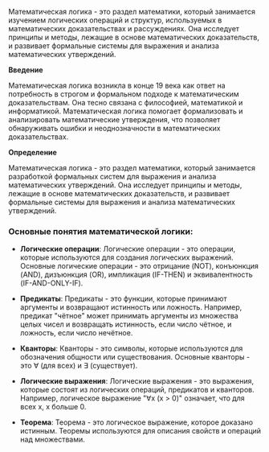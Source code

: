 Математическая логика - это раздел математики, который занимается изучением логических операций и структур, используемых в математических доказательствах и рассуждениях. Она исследует принципы и методы, лежащие в основе математических доказательств, и развивает формальные системы для выражения и анализа математических утверждений.

**Введение**

Математическая логика возникла в конце 19 века как ответ на потребность в строгом и формальном подходе к математическим доказательствам. Она тесно связана с философией, математикой и информатикой. Математическая логика помогает формализовать и анализировать математические утверждения, что позволяет обнаруживать ошибки и неоднозначности в математических доказательствах.

**Определение**

Математическая логика - это раздел математики, который занимается разработкой формальных систем для выражения и анализа математических утверждений. Она исследует принципы и методы, лежащие в основе математических доказательств, и развивает формальные системы для выражения и анализа математических утверждений.
### Основные понятия математической логики:

- **Логические операции**: Логические операции - это операции, которые используются для создания логических выражений. Основные логические операции - это отрицание (NOT), конъюнкция (AND), дизъюнкция (OR), импликация (IF-THEN) и эквивалентность (IF-AND-ONLY-IF).
    
- **Предикаты**: Предикаты - это функции, которые принимают аргументы и возвращают истинность или ложность. Например, предикат "чётное" может принимать аргументы из множества целых чисел и возвращать истинность, если число чётное, и ложность, если число нечётное.
    
- **Кванторы**: Кванторы - это символы, которые используются для обозначения общности или существования. Основные кванторы - это ∀ (для всех) и ∃ (существует).
    
- **Логические выражения**: Логические выражения - это выражения, которые состоят из логических операций, предикатов и кванторов. Например, логическое выражение "∀x (x > 0)" означает, что для всех x, x больше 0.
    
- **Теорема**: Теорема - это логическое выражение, которое доказано истинным. Теоремы используются для описания свойств и операций над множествами.